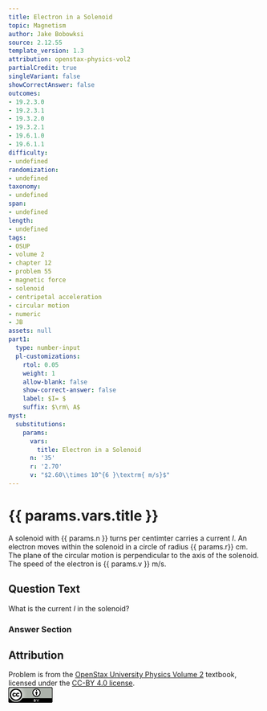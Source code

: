 ```yaml
---
title: Electron in a Solenoid
topic: Magnetism
author: Jake Bobowksi
source: 2.12.55
template_version: 1.3
attribution: openstax-physics-vol2
partialCredit: true
singleVariant: false
showCorrectAnswer: false
outcomes:
- 19.2.3.0
- 19.2.3.1
- 19.3.2.0
- 19.3.2.1
- 19.6.1.0
- 19.6.1.1
difficulty:
- undefined
randomization:
- undefined
taxonomy:
- undefined
span:
- undefined
length:
- undefined
tags:
- OSUP
- volume 2
- chapter 12
- problem 55
- magnetic force
- solenoid
- centripetal acceleration
- circular motion
- numeric
- JB
assets: null
part1:
  type: number-input
  pl-customizations:
    rtol: 0.05
    weight: 1
    allow-blank: false
    show-correct-answer: false
    label: $I= $
    suffix: $\rm\ A$
myst:
  substitutions:
    params:
      vars:
        title: Electron in a Solenoid
      n: '35'
      r: '2.70'
      v: "$2.60\\times 10^{6 }\textrm{ m/s}$"
---
```

# {{ params.vars.title }}
A solenoid with {{ params.n }} turns per centimter carries a current $I$.
An electron moves within the solenoid in a circle of radius {{ params.r}}$\textrm{ cm}$.
The plane of the circular motion is perpendicular to the axis of the solenoid.
The speed of the electron is {{ params.v }} $\textrm{ m/s}$.

## Question Text

What is the current $I$ in the solenoid?

### Answer Section

## Attribution

Problem is from the [OpenStax University Physics Volume 2](https://openstax.org/details/books/university-physics-volume-2) textbook, licensed under the [CC-BY 4.0 license](https://creativecommons.org/licenses/by/4.0/).<br>![Image representing the Creative Commons 4.0 BY license.](https://raw.githubusercontent.com/firasm/bits/master/by.png)